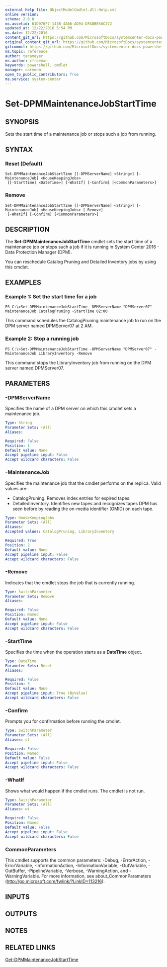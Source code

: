 ```yaml
---
external help file: ObjectModelCmdlet.dll-Help.xml
online version: 
schema: 2.0.0
ms.assetid: 61D976F7-143B-4A66-AD94-DFA8BE56C272
updated_at: 12/22/2016 5:54 PM
ms.date: 12/22/2016
content_git_url: https://github.com/MicrosoftDocs/systemcenter-docs-powershell/blob/master/systemcenter-cmdlets/SystemCenter2016/DataProtectionManager/vlatest/Set-DPMMaintenanceJobStartTime.md
original_content_git_url: https://github.com/MicrosoftDocs/systemcenter-docs-powershell/blob/master/systemcenter-cmdlets/SystemCenter2016/DataProtectionManager/vlatest/Set-DPMMaintenanceJobStartTime.md
gitcommit: https://github.com/MicrosoftDocs/systemcenter-docs-powershell/blob/17c3a51bd892aad46c731d9f381f0704b4815004/systemcenter-cmdlets/SystemCenter2016/DataProtectionManager/vlatest/Set-DPMMaintenanceJobStartTime.md
ms.topic: reference
author: tarameyer
ms.author: cfreeman
keywords: powershell, cmdlet
manager: carmonm
open_to_public_contributors: True
ms.service: system-center
---
```


# Set-DPMMaintenanceJobStartTime

## SYNOPSIS
Sets the start time of a maintenance job or stops such a job from running.

## SYNTAX

### Reset (Default)
```
Set-DPMMaintenanceJobStartTime [[-DPMServerName] <String>] [-MaintenanceJob] <HouseKeepingJobs>
 [[-StartTime] <DateTime>] [-WhatIf] [-Confirm] [<CommonParameters>]
```

### Remove
```
Set-DPMMaintenanceJobStartTime [[-DPMServerName] <String>] [-MaintenanceJob] <HouseKeepingJobs> [-Remove]
 [-WhatIf] [-Confirm] [<CommonParameters>]
```

## DESCRIPTION
The **Set-DPMMaintenanceJobStartTime** cmdlet sets the start time of a maintenance job or stops such a job if it is running in System Center 2016 - Data Protection Manager (DPM).

You can reschedule Catalog Pruning and Detailed Inventory jobs by using this cmdlet.

## EXAMPLES

### Example 1: Set the start time for a job
```
PS C:\>Set-DPMMaintenanceJobStartTime -DPMServerName "DPMServer07" -MaintenanceJob CatalogPruning -StartTime 02:00
```

This command schedules the CatalogPruning maintenance job to run on the DPM server named DPMServer07 at 2 AM.

### Example 2: Stop a running job
```
PS C:\>Set-DPMMaintenanceJobStartTime -DPMServerName "DPMServer07" -MaintenanceJob LibraryInventory -Remove
```

This command stops the LibraryInventory job from running on the DPM server named DPMServer07.

## PARAMETERS

### -DPMServerName
Specifies the name of a DPM server on which this cmdlet sets a maintenance job.

```yaml
Type: String
Parameter Sets: (All)
Aliases: 

Required: False
Position: 1
Default value: None
Accept pipeline input: False
Accept wildcard characters: False
```

### -MaintenanceJob
Specifies the maintenance job that the cmdlet performs on the replica.
Valid values are: 

- CatalogPruning.
Removes index entries for expired tapes.
- DetailedInventory.
Identifies new tapes and recognizes tapes DPM has seen before by reading the on-media identifier (OMID) on each tape.

```yaml
Type: HouseKeepingJobs
Parameter Sets: (All)
Aliases: 
Accepted values: CatalogPruning, LibraryInventory

Required: True
Position: 2
Default value: None
Accept pipeline input: False
Accept wildcard characters: False
```

### -Remove
Indicates that the cmdlet stops the job that is currently running.

```yaml
Type: SwitchParameter
Parameter Sets: Remove
Aliases: 

Required: False
Position: Named
Default value: None
Accept pipeline input: False
Accept wildcard characters: False
```

### -StartTime
Specifies the time when the operation starts as a **DateTime** object.

```yaml
Type: DateTime
Parameter Sets: Reset
Aliases: 

Required: False
Position: 3
Default value: None
Accept pipeline input: True (ByValue)
Accept wildcard characters: False
```

### -Confirm
Prompts you for confirmation before running the cmdlet.

```yaml
Type: SwitchParameter
Parameter Sets: (All)
Aliases: cf

Required: False
Position: Named
Default value: False
Accept pipeline input: False
Accept wildcard characters: False
```

### -WhatIf
Shows what would happen if the cmdlet runs.
The cmdlet is not run.

```yaml
Type: SwitchParameter
Parameter Sets: (All)
Aliases: wi

Required: False
Position: Named
Default value: False
Accept pipeline input: False
Accept wildcard characters: False
```

### CommonParameters
This cmdlet supports the common parameters: -Debug, -ErrorAction, -ErrorVariable, -InformationAction, -InformationVariable, -OutVariable, -OutBuffer, -PipelineVariable, -Verbose, -WarningAction, and -WarningVariable. For more information, see about_CommonParameters (http://go.microsoft.com/fwlink/?LinkID=113216).

## INPUTS

## OUTPUTS

## NOTES

## RELATED LINKS

[Get-DPMMaintenanceJobStartTime](xref:SystemCenter2016/DataProtectionManager/vlatest/Get-DPMMaintenanceJobStartTime.md)

